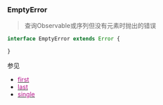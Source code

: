 ### EmptyError <icon badge type='interface'/> 
> 查询Observable或序列但没有元素时抛出的错误
```ts
interface EmptyError extends Error {

}
```
参见
* [<font color=#B7178C>first</font>](/doc/reference/opeartor/first.html)
* [<font color=#B7178C>last</font>](/doc/reference/opeartor/last.html)
* [<font color=#B7178C>single</font>](/doc/reference/opeartor/single.html)
